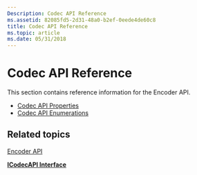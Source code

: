 ```yaml
---
Description: Codec API Reference
ms.assetid: 82085fd5-2d31-48a0-b2ef-0eede4de60c8
title: Codec API Reference
ms.topic: article
ms.date: 05/31/2018
---
```


# Codec API Reference

This section contains reference information for the Encoder API.

-   [Codec API Properties](codec-api-properties.md)
-   [Codec API Enumerations](codec-api-enumerations.md)

## Related topics

<dl> <dt>

[Encoder API](encoder-api.md)
</dt> <dt>

[**ICodecAPI Interface**](/windows/desktop/api/Strmif/nn-strmif-icodecapi)
</dt> </dl>

 

 



